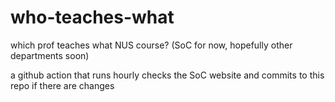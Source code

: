 # who-teaches-what

which prof teaches what NUS course? (SoC for now, hopefully other departments soon)

a github action that runs hourly checks the SoC website and commits to this repo if there are changes
